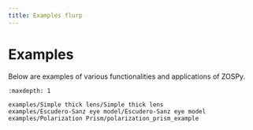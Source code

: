 ```yaml
---
title: Examples flurp
---
```


# Examples

Below are examples of various functionalities and applications of ZOSPy.

<!-- 
List the paths of the examples relative to the project root.
The example folder is copied to the documentation folder before building the documentation.
-->
```{toctree}
:maxdepth: 1

examples/Simple thick lens/Simple thick lens
examples/Escudero-Sanz eye model/Escudero-Sanz eye model
examples/Polarization Prism/polarization_prism_example
```
   